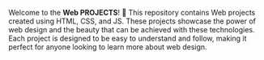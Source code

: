 Welcome to the **Web PROJECTS**! 🎉 
This repository contains Web projects created using HTML, CSS, and JS. 
These projects showcase the power of web design and the beauty that can be achieved with these technologies. Each project is designed to be easy to understand and follow, making it perfect for anyone looking to learn more about web design.
